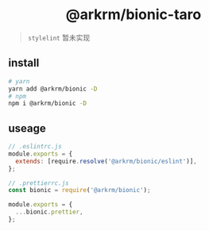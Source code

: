 <h1 align='center'>@arkrm/bionic-taro</h1>

> `stylelint` 暂未实现

## install

```bash
# yarn 
yarn add @arkrm/bionic -D
# npm 
npm i @arkrm/bionic -D
```

## useage

```js
// .eslintrc.js
module.exports = {
  extends: [require.resolve('@arkrm/bionic/eslint')],
};

// .prettierrc.js
const bionic = require('@arkrm/bionic');

module.exports = {
  ...bionic.prettier,
};
```